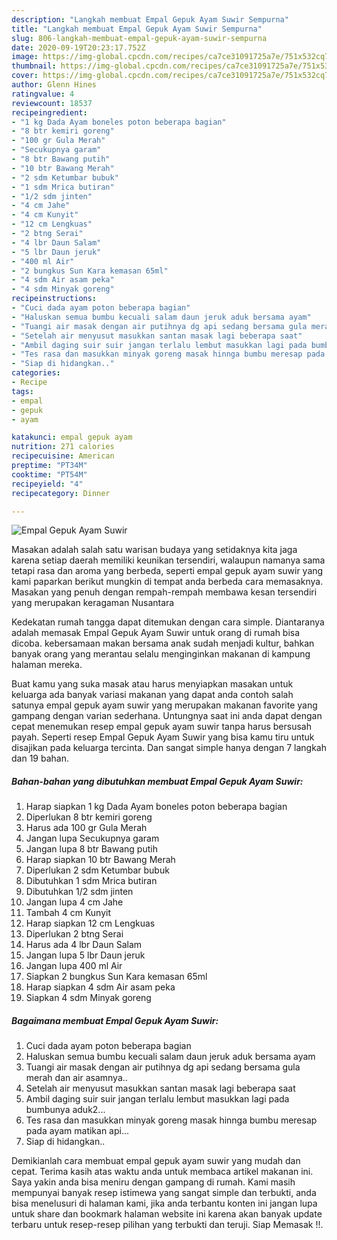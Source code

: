 ```yaml
---
description: "Langkah membuat Empal Gepuk Ayam Suwir Sempurna"
title: "Langkah membuat Empal Gepuk Ayam Suwir Sempurna"
slug: 806-langkah-membuat-empal-gepuk-ayam-suwir-sempurna
date: 2020-09-19T20:23:17.752Z
image: https://img-global.cpcdn.com/recipes/ca7ce31091725a7e/751x532cq70/empal-gepuk-ayam-suwir-foto-resep-utama.jpg
thumbnail: https://img-global.cpcdn.com/recipes/ca7ce31091725a7e/751x532cq70/empal-gepuk-ayam-suwir-foto-resep-utama.jpg
cover: https://img-global.cpcdn.com/recipes/ca7ce31091725a7e/751x532cq70/empal-gepuk-ayam-suwir-foto-resep-utama.jpg
author: Glenn Hines
ratingvalue: 4
reviewcount: 18537
recipeingredient:
- "1 kg Dada Ayam boneles poton beberapa bagian"
- "8 btr kemiri goreng"
- "100 gr Gula Merah"
- "Secukupnya garam"
- "8 btr Bawang putih"
- "10 btr Bawang Merah"
- "2 sdm Ketumbar bubuk"
- "1 sdm Mrica butiran"
- "1/2 sdm jinten"
- "4 cm Jahe"
- "4 cm Kunyit"
- "12 cm Lengkuas"
- "2 btng Serai"
- "4 lbr Daun Salam"
- "5 lbr Daun jeruk"
- "400 ml Air"
- "2 bungkus Sun Kara kemasan 65ml"
- "4 sdm Air asam peka"
- "4 sdm Minyak goreng"
recipeinstructions:
- "Cuci dada ayam poton beberapa bagian"
- "Haluskan semua bumbu kecuali salam daun jeruk aduk bersama ayam"
- "Tuangi air masak dengan air putihnya dg api sedang bersama gula merah dan air asamnya.."
- "Setelah air menyusut masukkan santan masak lagi beberapa saat"
- "Ambil daging suir suir jangan terlalu lembut masukkan lagi pada bumbunya aduk2..."
- "Tes rasa dan masukkan minyak goreng masak hinnga bumbu meresap pada ayam matikan api..."
- "Siap di hidangkan.."
categories:
- Recipe
tags:
- empal
- gepuk
- ayam

katakunci: empal gepuk ayam 
nutrition: 271 calories
recipecuisine: American
preptime: "PT34M"
cooktime: "PT54M"
recipeyield: "4"
recipecategory: Dinner

---
```



![Empal Gepuk Ayam Suwir](https://img-global.cpcdn.com/recipes/ca7ce31091725a7e/751x532cq70/empal-gepuk-ayam-suwir-foto-resep-utama.jpg)

Masakan adalah salah satu warisan budaya yang setidaknya kita jaga karena setiap daerah memiliki keunikan tersendiri, walaupun namanya sama tetapi rasa dan aroma yang berbeda, seperti empal gepuk ayam suwir yang kami paparkan berikut mungkin di tempat anda berbeda cara memasaknya. Masakan yang penuh dengan rempah-rempah membawa kesan tersendiri yang merupakan keragaman Nusantara

Kedekatan rumah tangga dapat ditemukan dengan cara simple. Diantaranya adalah memasak Empal Gepuk Ayam Suwir untuk orang di rumah bisa dicoba. kebersamaan makan bersama anak sudah menjadi kultur, bahkan banyak orang yang merantau selalu menginginkan makanan di kampung halaman mereka.



Buat kamu yang suka masak atau harus menyiapkan masakan untuk keluarga ada banyak variasi makanan yang dapat anda contoh salah satunya empal gepuk ayam suwir yang merupakan makanan favorite yang gampang dengan varian sederhana. Untungnya saat ini anda dapat dengan cepat menemukan resep empal gepuk ayam suwir tanpa harus bersusah payah.
Seperti resep Empal Gepuk Ayam Suwir yang bisa kamu tiru untuk disajikan pada keluarga tercinta. Dan sangat simple hanya dengan 7 langkah dan 19 bahan.


<!--inarticleads1-->

##### Bahan-bahan yang dibutuhkan membuat Empal Gepuk Ayam Suwir:

1. Harap siapkan 1 kg Dada Ayam boneles poton beberapa bagian
1. Diperlukan 8 btr kemiri goreng
1. Harus ada 100 gr Gula Merah
1. Jangan lupa Secukupnya garam
1. Jangan lupa 8 btr Bawang putih
1. Harap siapkan 10 btr Bawang Merah
1. Diperlukan 2 sdm Ketumbar bubuk
1. Dibutuhkan 1 sdm Mrica butiran
1. Dibutuhkan 1/2 sdm jinten
1. Jangan lupa 4 cm Jahe
1. Tambah 4 cm Kunyit
1. Harap siapkan 12 cm Lengkuas
1. Diperlukan 2 btng Serai
1. Harus ada 4 lbr Daun Salam
1. Jangan lupa 5 lbr Daun jeruk
1. Jangan lupa 400 ml Air
1. Siapkan 2 bungkus Sun Kara kemasan 65ml
1. Harap siapkan 4 sdm Air asam peka
1. Siapkan 4 sdm Minyak goreng




<!--inarticleads2-->

##### Bagaimana membuat  Empal Gepuk Ayam Suwir:

1. Cuci dada ayam poton beberapa bagian
1. Haluskan semua bumbu kecuali salam daun jeruk aduk bersama ayam
1. Tuangi air masak dengan air putihnya dg api sedang bersama gula merah dan air asamnya..
1. Setelah air menyusut masukkan santan masak lagi beberapa saat
1. Ambil daging suir suir jangan terlalu lembut masukkan lagi pada bumbunya aduk2...
1. Tes rasa dan masukkan minyak goreng masak hinnga bumbu meresap pada ayam matikan api...
1. Siap di hidangkan..




Demikianlah cara membuat empal gepuk ayam suwir yang mudah dan cepat. Terima kasih atas waktu anda untuk membaca artikel makanan ini. Saya yakin anda bisa meniru dengan gampang di rumah. Kami masih mempunyai banyak resep istimewa yang sangat simple dan terbukti, anda bisa menelusuri di halaman kami, jika anda terbantu konten ini jangan lupa untuk share dan bookmark halaman website ini karena akan banyak update terbaru untuk resep-resep pilihan yang terbukti dan teruji. Siap Memasak !!. 
